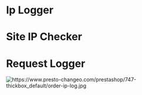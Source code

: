# Ip Logger

# Site IP Checker

# Request Logger

<img src="https://www.presto-changeo.com/prestashop/747-thickbox_default/order-ip-log.jpg" alt="https://www.presto-changeo.com/prestashop/747-thickbox_default/order-ip-log.jpg" class="transparent">
